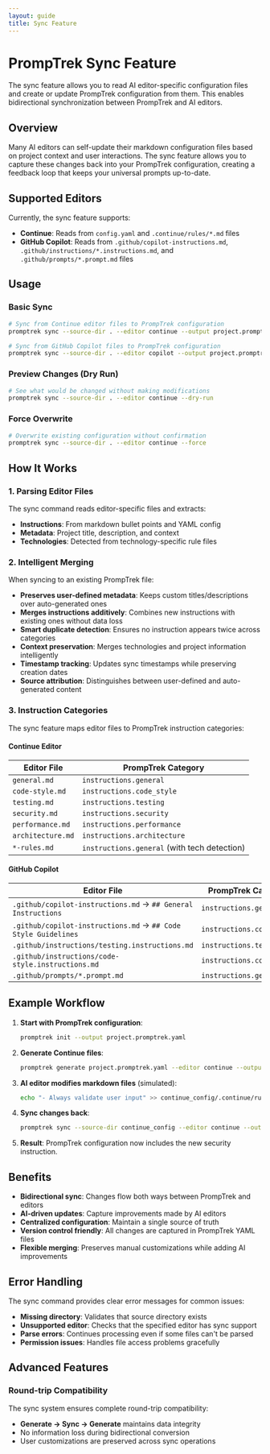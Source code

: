 ```yaml
---
layout: guide
title: Sync Feature
---
```


# PrompTrek Sync Feature

The sync feature allows you to read AI editor-specific configuration files and create or update PrompTrek configuration from them. This enables bidirectional synchronization between PrompTrek and AI editors.

## Overview

Many AI editors can self-update their markdown configuration files based on project context and user interactions. The sync feature allows you to capture these changes back into your PrompTrek configuration, creating a feedback loop that keeps your universal prompts up-to-date.

## Supported Editors

Currently, the sync feature supports:

- **Continue**: Reads from `config.yaml` and `.continue/rules/*.md` files
- **GitHub Copilot**: Reads from `.github/copilot-instructions.md`, `.github/instructions/*.instructions.md`, and `.github/prompts/*.prompt.md` files

## Usage

### Basic Sync

```bash
# Sync from Continue editor files to PrompTrek configuration
promptrek sync --source-dir . --editor continue --output project.promptrek.yaml

# Sync from GitHub Copilot files to PrompTrek configuration
promptrek sync --source-dir . --editor copilot --output project.promptrek.yaml
```

### Preview Changes (Dry Run)

```bash
# See what would be changed without making modifications
promptrek sync --source-dir . --editor continue --dry-run
```

### Force Overwrite

```bash
# Overwrite existing configuration without confirmation
promptrek sync --source-dir . --editor continue --force
```

## How It Works

### 1. Parsing Editor Files

The sync command reads editor-specific files and extracts:

- **Instructions**: From markdown bullet points and YAML config
- **Metadata**: Project title, description, and context
- **Technologies**: Detected from technology-specific rule files

### 2. Intelligent Merging

When syncing to an existing PrompTrek file:

- **Preserves user-defined metadata**: Keeps custom titles/descriptions over auto-generated ones
- **Merges instructions additively**: Combines new instructions with existing ones without data loss
- **Smart duplicate detection**: Ensures no instruction appears twice across categories
- **Context preservation**: Merges technologies and project information intelligently
- **Timestamp tracking**: Updates sync timestamps while preserving creation dates
- **Source attribution**: Distinguishes between user-defined and auto-generated content

### 3. Instruction Categories

The sync feature maps editor files to PrompTrek instruction categories:

#### Continue Editor
| Editor File | PrompTrek Category |
|-------------|-------------------|
| `general.md` | `instructions.general` |
| `code-style.md` | `instructions.code_style` |
| `testing.md` | `instructions.testing` |
| `security.md` | `instructions.security` |
| `performance.md` | `instructions.performance` |
| `architecture.md` | `instructions.architecture` |
| `*-rules.md` | `instructions.general` (with tech detection) |

#### GitHub Copilot
| Editor File | PrompTrek Category |
|-------------|-------------------|
| `.github/copilot-instructions.md` → `## General Instructions` | `instructions.general` |
| `.github/copilot-instructions.md` → `## Code Style Guidelines` | `instructions.code_style` |
| `.github/instructions/testing.instructions.md` | `instructions.testing` |
| `.github/instructions/code-style.instructions.md` | `instructions.code_style` |
| `.github/prompts/*.prompt.md` | `instructions.general` |

## Example Workflow

1. **Start with PrompTrek configuration**:
   ```bash
   promptrek init --output project.promptrek.yaml
   ```

2. **Generate Continue files**:
   ```bash
   promptrek generate project.promptrek.yaml --editor continue --output continue_config
   ```

3. **AI editor modifies markdown files** (simulated):
   ```bash
   echo "- Always validate user input" >> continue_config/.continue/rules/security.md
   ```

4. **Sync changes back**:
   ```bash
   promptrek sync --source-dir continue_config --editor continue --output project.promptrek.yaml --force
   ```

5. **Result**: PrompTrek configuration now includes the new security instruction.

## Benefits

- **Bidirectional sync**: Changes flow both ways between PrompTrek and editors
- **AI-driven updates**: Capture improvements made by AI editors
- **Centralized configuration**: Maintain a single source of truth
- **Version control friendly**: All changes are captured in PrompTrek YAML files
- **Flexible merging**: Preserves manual customizations while adding AI improvements

## Error Handling

The sync command provides clear error messages for common issues:

- **Missing directory**: Validates that source directory exists
- **Unsupported editor**: Checks that the specified editor has sync support
- **Parse errors**: Continues processing even if some files can't be parsed
- **Permission issues**: Handles file access problems gracefully

## Advanced Features


### Round-trip Compatibility

The sync system ensures complete round-trip compatibility:
- **Generate → Sync → Generate** maintains data integrity
- No information loss during bidirectional conversion
- User customizations are preserved across sync operations
